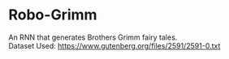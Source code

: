 # Robo-Grimm
An RNN that generates Brothers Grimm fairy tales. \
Dataset Used: https://www.gutenberg.org/files/2591/2591-0.txt
